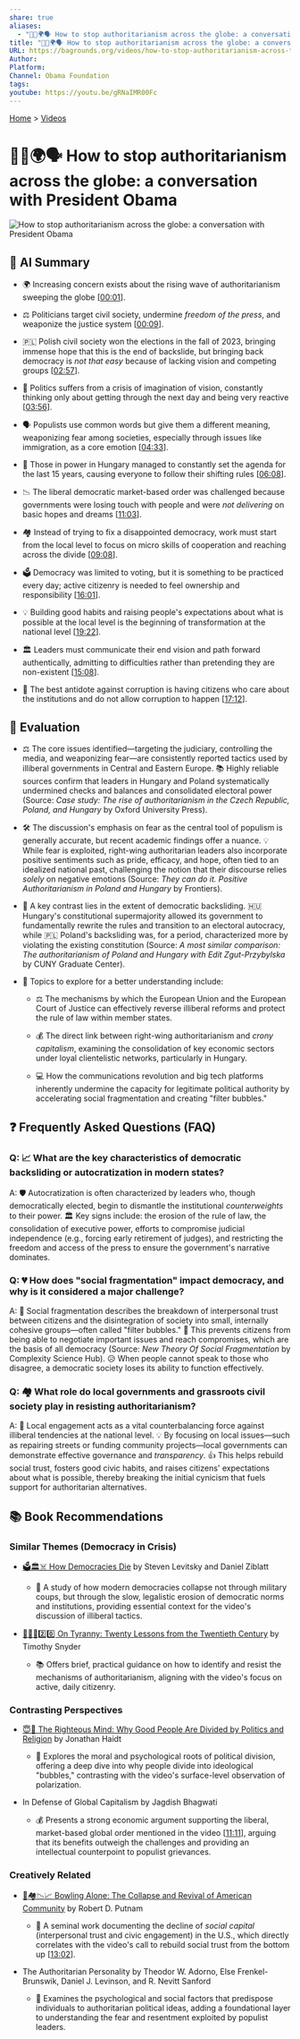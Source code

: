 ```yaml
---
share: true
aliases:
  - "👑🚫🌍🗣️ How to stop authoritarianism across the globe: a conversation with President Obama"
title: "👑🚫🌍🗣️ How to stop authoritarianism across the globe: a conversation with President Obama"
URL: https://bagrounds.org/videos/how-to-stop-authoritarianism-across-the-globe-a-conversation-with-president-obama
Author:
Platform:
Channel: Obama Foundation
tags:
youtube: https://youtu.be/gRNaIMR00Fc
---
```

[Home](../index.md) > [Videos](./index.md)  
# 👑🚫🌍🗣️ How to stop authoritarianism across the globe: a conversation with President Obama  
![How to stop authoritarianism across the globe: a conversation with President Obama](https://youtu.be/gRNaIMR00Fc)  
  
## 🤖 AI Summary  
  
- 🌍 Increasing concern exists about the rising wave of authoritarianism sweeping the globe \[[00:01](http://www.youtube.com/watch?v=gRNaIMR00Fc&t=1)].  
  
- ⚖️ Politicians target civil society, undermine _freedom of the press_, and weaponize the justice system \[[00:09](http://www.youtube.com/watch?v=gRNaIMR00Fc&t=9)].  
  
- 🇵🇱 Polish civil society won the elections in the fall of 2023, bringing immense hope that this is the end of backslide, but bringing back democracy is _not that easy_ because of lacking vision and competing groups \[[02:57](http://www.youtube.com/watch?v=gRNaIMR00Fc&t=177)].  
  
- 💭 Politics suffers from a crisis of imagination of vision, constantly thinking only about getting through the next day and being very reactive \[[03:56](http://www.youtube.com/watch?v=gRNaIMR00Fc&t=236)].  
  
- 🗣️ Populists use common words but give them a different meaning, weaponizing fear among societies, especially through issues like immigration, as a core emotion \[[04:33](http://www.youtube.com/watch?v=gRNaIMR00Fc&t=273)].  
  
- 🎯 Those in power in Hungary managed to constantly set the agenda for the last 15 years, causing everyone to follow their shifting rules \[[06:08](http://www.youtube.com/watch?v=gRNaIMR00Fc&t=368)].  
  
- 📉 The liberal democratic market-based order was challenged because governments were losing touch with people and were _not delivering_ on basic hopes and dreams \[[11:03](http://www.youtube.com/watch?v=gRNaIMR00Fc&t=663)].  
  
- 🏘️ Instead of trying to fix a disappointed democracy, work must start from the local level to focus on micro skills of cooperation and reaching across the divide \[[09:08](http://www.youtube.com/watch?v=gRNaIMR00Fc&t=548)].  
  
- 🗳️ Democracy was limited to voting, but it is something to be practiced every day; active citizenry is needed to feel ownership and responsibility \[[16:01](http://www.youtube.com/watch?v=gRNaIMR00Fc&t=961)].  
  
- 💡 Building good habits and raising people's expectations about what is possible at the local level is the beginning of transformation at the national level \[[19:22](http://www.youtube.com/watch?v=gRNaIMR00Fc&t=1162)].  
  
- 🏛️ Leaders must communicate their end vision and path forward authentically, admitting to difficulties rather than pretending they are non-existent \[[15:08](http://www.youtube.com/watch?v=gRNaIMR00Fc&t=908)].  
  
- 🤝 The best antidote against corruption is having citizens who care about the institutions and do not allow corruption to happen \[[17:12](http://www.youtube.com/watch?v=gRNaIMR00Fc&t=1032)].  
  
## 🤔 Evaluation  
  
- ⚖️ The core issues identified—targeting the judiciary, controlling the media, and weaponizing fear—are consistently reported tactics used by illiberal governments in Central and Eastern Europe. 📚 Highly reliable sources confirm that leaders in Hungary and Poland systematically undermined checks and balances and consolidated electoral power (Source: _Case study: The rise of authoritarianism in the Czech Republic, Poland, and Hungary_ by Oxford University Press).  
  
- 🛠️ The discussion's emphasis on fear as the central tool of populism is generally accurate, but recent academic findings offer a nuance. 💡 While fear is exploited, right-wing authoritarian leaders also incorporate positive sentiments such as pride, efficacy, and hope, often tied to an idealized national past, challenging the notion that their discourse relies _solely_ on negative emotions (Source: _They can do it. Positive Authoritarianism in Poland and Hungary_ by Frontiers).  
  
- 🔄 A key contrast lies in the extent of democratic backsliding. 🇭🇺 Hungary's constitutional supermajority allowed its government to fundamentally rewrite the rules and transition to an electoral autocracy, while 🇵🇱 Poland's backsliding was, for a period, characterized more by violating the existing constitution (Source: _A most similar comparison: The authoritarianism of Poland and Hungary with Edit Zgut-Przybylska_ by CUNY Graduate Center).  
  
- 🔎 Topics to explore for a better understanding include:  
  
    - ⚖️ The mechanisms by which the European Union and the European Court of Justice can effectively reverse illiberal reforms and protect the rule of law within member states.  
  
    - 💰 The direct link between right-wing authoritarianism and _crony capitalism_, examining the consolidation of key economic sectors under loyal clientelistic networks, particularly in Hungary.  
  
    - 💻 How the communications revolution and big tech platforms inherently undermine the capacity for legitimate political authority by accelerating social fragmentation and creating "filter bubbles."  
  
## ❓ Frequently Asked Questions (FAQ)  
  
### Q: 📈 What are the key characteristics of democratic backsliding or autocratization in modern states?  
  
A: 🛡️ Autocratization is often characterized by leaders who, though democratically elected, begin to dismantle the institutional _counterweights_ to their power. 🏛️ Key signs include: the erosion of the rule of law, the consolidation of executive power, efforts to compromise judicial independence (e.g., forcing early retirement of judges), and restricting the freedom and access of the press to ensure the government's narrative dominates.  
  
### Q: 💔 How does "social fragmentation" impact democracy, and why is it considered a major challenge?  
  
A: 📢 Social fragmentation describes the breakdown of interpersonal trust between citizens and the disintegration of society into small, internally cohesive groups—often called "filter bubbles." 👥 This prevents citizens from being able to negotiate important issues and reach compromises, which are the basis of all democracy (Source: _New Theory Of Social Fragmentation_ by Complexity Science Hub). 😥 When people cannot speak to those who disagree, a democratic society loses its ability to function effectively.  
  
### Q: 🏘️ What role do local governments and grassroots civil society play in resisting authoritarianism?  
  
A: 🧱 Local engagement acts as a vital counterbalancing force against illiberal tendencies at the national level. 💡 By focusing on local issues—such as repairing streets or funding community projects—local governments can demonstrate effective governance and _transparency_. 👍 This helps rebuild social trust, fosters good civic habits, and raises citizens' expectations about what is possible, thereby breaking the initial cynicism that fuels support for authoritarian alternatives.  
  
## 📚 Book Recommendations  
  
### Similar Themes (Democracy in Crisis)  
  
- [🗳️🏛️☠️ How Democracies Die](../books/how-democracies-die.md) by Steven Levitsky and Daniel Ziblatt  
  
    - 📖 A study of how modern democracies collapse not through military coups, but through the slow, legalistic erosion of democratic norms and institutions, providing essential context for the video's discussion of illiberal tactics.  
  
- [👑🚫📜2️⃣0️⃣ On Tyranny: Twenty Lessons from the Twentieth Century](../books/on-tyranny.md) by Timothy Snyder  
  
    - 📚 Offers brief, practical guidance on how to identify and resist the mechanisms of authoritarianism, aligning with the video's focus on active, daily citizenry.  
  
### Contrasting Perspectives  
  
- [😇🧠 The Righteous Mind: Why Good People Are Divided by Politics and Religion](../books/the-righteous-mind.md) by Jonathan Haidt  
  
    - 🧠 Explores the moral and psychological roots of political division, offering a deep dive into why people divide into ideological "bubbles," contrasting with the video's surface-level observation of polarization.  
  
- In Defense of Global Capitalism by Jagdish Bhagwati  
  
    - 💰 Presents a strong economic argument supporting the liberal, market-based global order mentioned in the video \[[11:11](http://www.youtube.com/watch?v=gRNaIMR00Fc&t=671)], arguing that its benefits outweigh the challenges and providing an intellectual counterpoint to populist grievances.  
  
### Creatively Related  
  
- [🎳🏘️📉📈 Bowling Alone: The Collapse and Revival of American Community](../books/bowling-alone.md) by Robert D. Putnam  
  
    - 🤝 A seminal work documenting the decline of _social capital_ (interpersonal trust and civic engagement) in the U.S., which directly correlates with the video's call to rebuild social trust from the bottom up \[[13:02](http://www.youtube.com/watch?v=gRNaIMR00Fc&t=782)].  
  
- The Authoritarian Personality by Theodor W. Adorno, Else Frenkel-Brunswik, Daniel J. Levinson, and R. Nevitt Sanford  
  
    - 🔬 Examines the psychological and social factors that predispose individuals to authoritarian political ideas, adding a foundational layer to understanding the fear and resentment exploited by populist leaders.